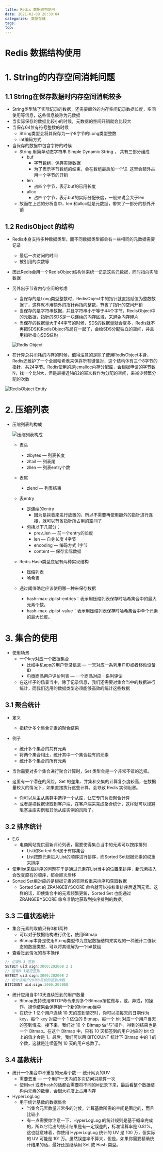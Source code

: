 ```yaml
---
title: Redis 数据结构使用
date: 2021-02-08 20:30:04
categories: 数据存储
tags:
top:
---
```

# Redis 数据结构使用

# 1. String的内存空间消耗问题

## 1.1 String在保存数据时内存空间消耗较多

- String类型除了实际记录的数据，还需要额外的内存空间记录数据长度，空间使用等信息，这些信息被称为元数据
- 当实际保存的数据比较小的时候，元数据的空间开销就会比较大
- 当保存64位有符号整数的时候
    - String类型会将其保存为一个8字节的Long类型整数
    - int编码方式
- 当保存的数据中包含字符的时候
    - String 用简单动态字符串 Simple Dynamic String ， 共有三部分组成
        - buf
            - 字节数组，保存实际数据
            - 为了表示字节数组的结束，会在数组最后加一个\0. 这里会额外占用一个字节的开销
        - len
            - 占四个字节，表示buf的已用长度
        - alloc
            - 占四个字节，表示buf的实际分配长度，一般来说会大于len
    - 故而在上述的分析当中，len 和alloc就是元数据，带来了一部分的额外开销

## 1.2 RedisObject 的结构

- Redis本身支持多种数据类型，而不同数据类型都会有一些相同的元数据需要记录
    - 最后一次访问的时间
    - 被引用的次数等
- 因此Redis会用一个RedisObject结构体来统一记录这些元数据，同时指向实际数据
- 另外出于节省内存空间的考虑
    - 当保存的是Long类型整数时，RedisObject中的指针就直接赋值为整数数据了，这样就不用额外的指针再指向整数，节省了指针的空间开销
    - 当保存的是字符串数据，并且字符串小于等于44个字节，RedisObject中的元数据，指针的SDS是一块连续的内存区域，来避免内存碎片
    - 当保存的数据量大于44字节的时候，SDS的数据量就会变多，Redis就不再把SDS和RedisObject布局在一起了，会给SDS分配独立的空间，并且用指针指向SDS结构

    ![Redis Object](https://i.loli.net/2021/02/09/JoY9Hi8NqIElBDW.png)

- 在计算总共消耗的内存的时候，值得注意的是除了使用RedisObject本身，Redis还维护了一个全局哈希表来保存所有键值对，这个结构体有三个8字节的指针，共24字节。Redis使用的是jemalloc内存分配库，会根据申请的字节数N，找一个比N大，但是最接近N的2的幂次数作为分配的空间，来减少频繁分配的次数

![RedisObject Entity](https://i.loli.net/2021/02/09/xO2vECGYoRdl4jB.png)

# 2. 压缩列表

- 压缩列表的构成

    ![压缩列表构成](https://i.loli.net/2021/02/18/ALm8GYT2r7cRXqW.png)

    - 表头
        - zlbytes — 列表长度
        - zltail — 列表尾
        - zllen — 列表entry个数
    - 表尾
        - zlend — 列表结束
    - 表entry
        - 是连续的entry
            - 因为是挨着来进行放置的，所以不需要再使用额外的指针进行连接，就可以节省指针所占用的空间了
        - 包括以下几部分：
            - prev_len — 前一个entry的长度
            - len — 自身长度  4字节
            - encoding — 编码方式 1字节
            - content — 保存实际数据

    - Redis Hash类型底层有两种实现结构
        - 压缩列表
        - 哈希表
    - 通过阈值确定应该使用哪一种来保存数据
        - hash-max-ziplist-entries：表示用压缩列表保存时哈希集合中的最大元素个数。
        - hash-max-ziplist-value：表示用压缩列表保存时哈希集合中单个元素的最大长度。

# 3. 集合的使用

- 使用场景
    - 一个key对应一个数据集合
        - 比如手机app的用户登录信息 — 一天对应一系列用户ID或者移动设备ID
        - 电商商品用户评价列表 — 一个商品对应一系列评论
    - 在这样子的场景当中，除了记录信息，我们还需要对集合当中的数据进行统计，而我们选用的数据类型必须能够高效的统计这些数据

## 3.1 聚合统计

- 定义
    - 指统计多个集合元素的聚合结果
- 例子
    - 统计多个集合的共有元素
    - 将两个集合相比，统计其中一个集合独有的元素
    - 统计多个集合的所有元素

- 当你需要对多个集合进行聚合计算时，Set 类型会是一个非常不错的选择。
- 这里有一个潜在的风险。Set 的差集、并集和交集的计算复杂度较高，在数据量较大的情况下，如果直接执行这些计算，会导致 Redis 实例阻塞。
    - 你可以从主从集群中选择一个从库，让它专门负责聚合计算
    - 或者是把数据读取到客户端，在客户端来完成聚合统计，这样就可以规避阻塞主库实例和其他从库实例的风险了。

## 3.2 排序统计

- E.G
    - 电商网站提供最新评论列表，需要使得集合当中的元素可以按序排列
        - List和Sorted Set属于有序集合
        - List按照元素进入List的顺序进行排序，而Sorted Set根据元素的权重来排序
- 使用list来做排序的问题在于是通过元素在List当中的位置来排序，新元素插入会改变原有的顺序，都会顺次后移
- Sorted Set相对应的是根据元素的实际权重来排序和获取数据
    - Sorted Set 的 ZRANGEBYSCORE 命令就可以按权重排序后返回元素。这样的话，即使集合中的元素频繁更新，Sorted Set 也能通过 ZRANGEBYSCORE 命令准确地获取到按序排列的数据。

## 3.3 二值状态统计

- 集合元素的取值只有0和1两种
    - 可以对于数据结构进行优化，使用Bitmap
    - Bitmap本身是使用String类型作为底层数据结构来实现的一种统计二值状态的数据类型，可以将其理解为一个bit数组
- 查看签到情况的基本操作

```jsx
// 记录8.3 签到
SETBIT uid:sign:3000:202008 2 1
// 查询8.3是否签到
GETBIT uid:sign:3000:202008 2
// 统计该用户20年8月份的签到次数
BITCOUNT uid:sign:3000:202008
```

- 统计应用当中10天连续签到的用户数量
    - Bitmap支持使用BITOP命令来对多个Bitmap按位做与，或，异或，的操作，操作结果会保存到一个新的bitmap当中
    - 在统计 1 亿个用户连续 10 天的签到情况时，你可以把每天的日期作为 key，每个 key 对应一个 1 亿位的 Bitmap，每一个 bit 对应一个用户当天的签到情况。接下来，我们对 10 个 Bitmap 做“与”操作，得到的结果也是一个 Bitmap。在这个 Bitmap 中，只有 10 天都签到的用户对应的 bit 位上的值才会是 1。最后，我们可以用 BITCOUNT 统计下 Bitmap 中的 1 的个数，这就是连续签到 10 天的用户总数了。

## 3.4 基数统计

- 统计一个集合中不重复的元素个数 — 统计网页的UV
    - 需要去重 — 一个用户一天内的多次访问只能算一次
    - 使用set 或者hash的话都会需要将不同的id记录下来，最后看整个数据结构内元素的数量，会很大程度上占用内存
- HyperLogLog
    - 用于统计基数的数据集合
        - 当集合元素数量非常多的时候，计算基数所需的空间是固定的，而且比较小
        - 有一点需要你注意一下，HyperLogLog 的统计规则是基于概率完成的，所以它给出的统计结果是有一定误差的，标准误算率是 0.81%。这也就意味着，你使用 HyperLogLog 统计的 UV 是 100 万，但实际的 UV 可能是 101 万。虽然误差率不算大，但是，如果你需要精确统计结果的话，最好还是继续用 Set 或 Hash 类型。